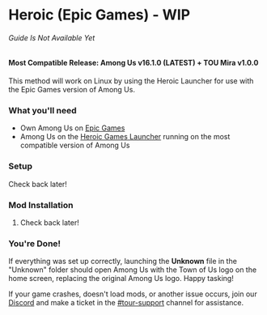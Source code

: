 
# Heroic (Epic Games) - WIP
###### Guide Is Not Available Yet

#### Most Compatible Release: Among Us v16.1.0 (**LATEST**) + TOU Mira v1.0.0

This method will work on Linux by using the Heroic Launcher for use with the Epic Games version of Among Us.

### What you'll need

- Own Among Us on [Epic Games](https://store.epicgames.com/en-US/p/among-us)
- Among Us on the [Heroic Games Launcher](https://heroicgameslauncher.com/downloads) running on the most compatible version of Among Us

### Setup

Check back later!

### Mod Installation

1. Check back later!

### You're Done!

If everything was set up correctly, launching the **Unknown** file in the "Unknown" folder should open Among Us with the Town of Us logo on the home screen, replacing the original Among Us logo. Happy tasking!

If your game crashes, doesn't load mods, or another issue occurs, join our [Discord](https://discord.gg/ugyc4EVUYZ) and make a ticket in the [#tour-support](https://discord.com/channels/890249154402586734/900986905154453504) channel for assistance.